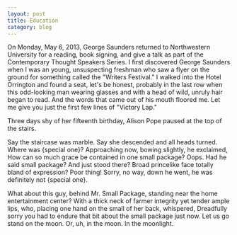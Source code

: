 ```yaml
---
layout: post
title: Education
category: blog
---
```


<p>On Monday, May 6, 2013, George Saunders returned to Northwestern University for a reading, book signing, and give a talk as part of the Contemporary Thought Speakers Series. I first discovered George Saunders when I was an young, unsuspecting freshman who saw a flyer on the ground for something called the "Writers Festival." I walked into the Hotel Orrington and found a seat, let's be honest, probably in the last row when this odd-looking man wearing glasses and with a head of wild, unruly hair began to read. And the words that came out of his mouth floored me. Let me give you just the first few lines of "Victory Lap."</p>

<p>Three days shy of her fifteenth birthday, Alison Pope paused at the top of the stairs.</p>

<p>Say the staircase was marble. Say she descended and all heads turned. Where was {special one}? Approaching now, bowing slightly, he exclaimed, How can so much grace be contained in one small package? Oops. Had he said small package? And just stood there? Broad princelike face totally bland of expression? Poor thing! Sorry, no way, down he went, he was definitely not {special one}.</p>

<p>What about this guy, behind Mr. Small Package, standing near the home entertainment center? With a thick neck of farmer integrity yet tender ample lips, who, placing one hand on the small of her back, whispered, Dreadfully sorry you had to endure that bit about the small package just now. Let us go stand on the moon. Or, uh, in the moon. In the moonlight.</p>
